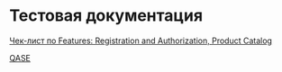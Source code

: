 # Тестовая документация

[Чек-лист по Features: Registration and Authorization, Product Catalog](https://docs.google.com/spreadsheets/d/14t3PoWwhF98GwOEMtC7GrVrb1jGVD_mX3ebb1xdtFc8/edit?usp=sharing)

[QASE](https://app.qase.io/project/G10?author=334&case=226&previewMode=side&suite=47&tab=properties)
